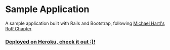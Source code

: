 # Sample Application

A sample application built with Rails and Bootstrap, following [Michael Hartl's RoR Chapter](https://www.railstutorial.org/book).


### [Deployed on Heroku, check it out :)!](https://sample-app-by-jiazhi.herokuapp.com/)
